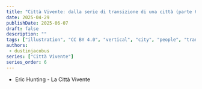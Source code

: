 ```yaml
---
title: "Città Vivente: dalla serie di transizione di una città (parte 6)"
date: 2025-04-29
publishDate: 2025-06-07
draft: false
description: ""
tags: ["illustration", "CC BY 4.0", "vertical", "city", "people", "transport", "river"]
authors:
 - dustinjacobus
series: ["Città Vivente"]
series_order: 6
---
```


- Eric Hunting - La Città Vivente
